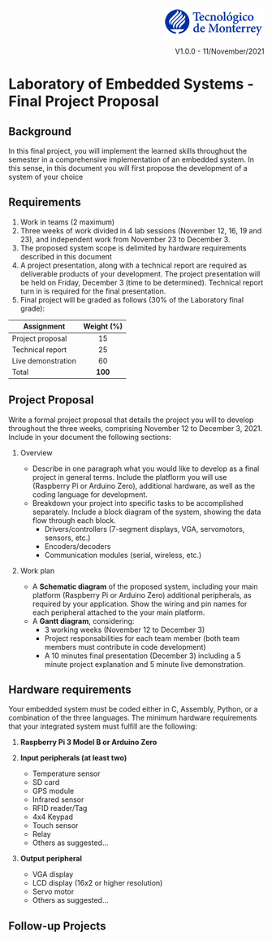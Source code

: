 <div align="right">
<img src="img/teclogo.png">

V1.0.0 - 11/November/2021
</div>

# Laboratory of Embedded Systems - Final Project Proposal

## Background
In this final project, you will implement the learned skills throughout the semester in a comprehensive implementation of an embedded system. In this sense, in this document you will first propose the development of a system of your choice 

## Requirements

1. Work in teams (2 maximum)
2. Three weeks of work divided in 4 lab sessions (November 12, 16, 19 and 23), and independent work from November 23 to December 3. 
3. The proposed system scope is delimited by hardware requirements described in this document 
4. A project presentation, along with a technical report are required as deliverable products of your development. The project presentation will be held on Friday, December 3 (time to be determined). Technical report turn in is required for the final presentation. 
5. Final project will be graded as follows (30% of the Laboratory final grade):

<div align="center">

| Assignment | Weight (%) |
| ---   | :-:        |
| Project proposal   | 15 |
| Technical report   | 25 | 
| Live demonstration | 60 |
| Total              | __100__ |
</div>

## Project Proposal
Write a formal project proposal that details the project you will to develop throughout the three weeks, comprising November 12 to December 3, 2021. Include in your document the following sections:

1. Overview
    - Describe in one paragraph what you would like to develop as a final project in general terms. Include the platflorm you will use (Raspberry Pi or Arduino Zero), additional hardware, as well as the coding language for development.
    - Breakdown your project into specific tasks to be accomplished separately. Include a block diagram of the system, showing the data flow through each block. 
        - Drivers/controllers (7-segment displays, VGA, servomotors, sensors, etc.)
        - Encoders/decoders 
        - Communication modules (serial, wireless, etc.)

3. Work plan
    - A __Schematic diagram__ of the proposed system, including your main platform (Raspberry Pi or Arduino Zero) additional peripherals, as required by your application. Show the wiring and pin names for each peripheral attached to the your main platform. 
    - A __Gantt diagram__, considering:
        - 3 working weeks (November 12 to December 3)
        - Project responsabilities for each team member (both team members must contribute in code development)
        - A 10 minutes final presentation (December 3) including a 5 minute project explanation and 5 minute live demonstration. 

## Hardware requirements
Your embedded system must be coded either in C, Assembly, Python, or a combination of the three languages. The minimum hardware requirements that your integrated system must fulfill are the following:
1. __Raspberry Pi 3 Model B or Arduino Zero__

2. __Input peripherals (at least two)__
    - Temperature sensor
    - SD card
    - GPS module
    - Infrared sensor
    - RFID reader/Tag
    - 4x4 Keypad
    - Touch sensor
    - Relay
    - Others as suggested...

3. __Output peripheral__
    - VGA display
    - LCD display (16x2 or higher resolution)
    - Servo motor
    - Others as suggested...

## Follow-up Projects


